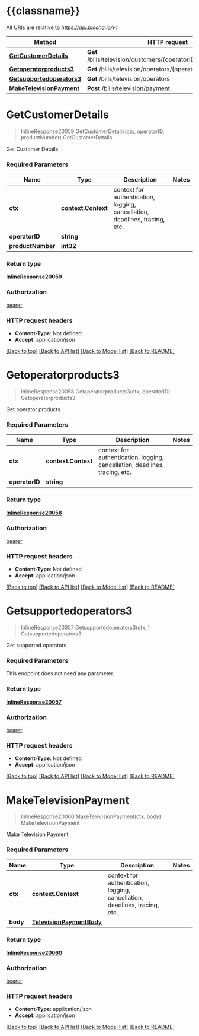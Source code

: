 # {{classname}}

All URIs are relative to *https://api.blochq.io/v1*

Method | HTTP request | Description
------------- | ------------- | -------------
[**GetCustomerDetails**](TelevisionApi.md#GetCustomerDetails) | **Get** /bills/television/customers/{operatorID}/{productNumber} | GetCustomerDetails
[**Getoperatorproducts3**](TelevisionApi.md#Getoperatorproducts3) | **Get** /bills/television/operators/{operatorID}/products | Getoperatorproducts3
[**Getsupportedoperators3**](TelevisionApi.md#Getsupportedoperators3) | **Get** /bills/television/operators | Getsupportedoperators3
[**MakeTelevisionPayment**](TelevisionApi.md#MakeTelevisionPayment) | **Post** /bills/television/payment | MakeTelevisionPayment

# **GetCustomerDetails**
> InlineResponse20059 GetCustomerDetails(ctx, operatorID, productNumber)
GetCustomerDetails

Get Customer Details

### Required Parameters

Name | Type | Description  | Notes
------------- | ------------- | ------------- | -------------
 **ctx** | **context.Context** | context for authentication, logging, cancellation, deadlines, tracing, etc.
  **operatorID** | **string**|  | 
  **productNumber** | **int32**|  | 

### Return type

[**InlineResponse20059**](inline_response_200_59.md)

### Authorization

[bearer](../README.md#bearer)

### HTTP request headers

 - **Content-Type**: Not defined
 - **Accept**: application/json

[[Back to top]](#) [[Back to API list]](../README.md#documentation-for-api-endpoints) [[Back to Model list]](../README.md#documentation-for-models) [[Back to README]](../README.md)

# **Getoperatorproducts3**
> InlineResponse20058 Getoperatorproducts3(ctx, operatorID)
Getoperatorproducts3

Get operator products

### Required Parameters

Name | Type | Description  | Notes
------------- | ------------- | ------------- | -------------
 **ctx** | **context.Context** | context for authentication, logging, cancellation, deadlines, tracing, etc.
  **operatorID** | **string**|  | 

### Return type

[**InlineResponse20058**](inline_response_200_58.md)

### Authorization

[bearer](../README.md#bearer)

### HTTP request headers

 - **Content-Type**: Not defined
 - **Accept**: application/json

[[Back to top]](#) [[Back to API list]](../README.md#documentation-for-api-endpoints) [[Back to Model list]](../README.md#documentation-for-models) [[Back to README]](../README.md)

# **Getsupportedoperators3**
> InlineResponse20057 Getsupportedoperators3(ctx, )
Getsupportedoperators3

Get supported operators

### Required Parameters
This endpoint does not need any parameter.

### Return type

[**InlineResponse20057**](inline_response_200_57.md)

### Authorization

[bearer](../README.md#bearer)

### HTTP request headers

 - **Content-Type**: Not defined
 - **Accept**: application/json

[[Back to top]](#) [[Back to API list]](../README.md#documentation-for-api-endpoints) [[Back to Model list]](../README.md#documentation-for-models) [[Back to README]](../README.md)

# **MakeTelevisionPayment**
> InlineResponse20060 MakeTelevisionPayment(ctx, body)
MakeTelevisionPayment

Make Television Payment

### Required Parameters

Name | Type | Description  | Notes
------------- | ------------- | ------------- | -------------
 **ctx** | **context.Context** | context for authentication, logging, cancellation, deadlines, tracing, etc.
  **body** | [**TelevisionPaymentBody**](TelevisionPaymentBody.md)|  | 

### Return type

[**InlineResponse20060**](inline_response_200_60.md)

### Authorization

[bearer](../README.md#bearer)

### HTTP request headers

 - **Content-Type**: application/json
 - **Accept**: application/json

[[Back to top]](#) [[Back to API list]](../README.md#documentation-for-api-endpoints) [[Back to Model list]](../README.md#documentation-for-models) [[Back to README]](../README.md)

